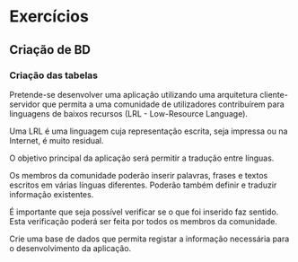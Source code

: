 # Exercícios

## Criação de BD

### Criação das tabelas

Pretende-se desenvolver uma aplicação utilizando uma arquitetura cliente-servidor que permita a uma comunidade de utilizadores contribuírem para linguagens de baixos recursos (LRL - Low-Resource Language).

Uma LRL é uma linguagem cuja representação escrita, seja impressa ou na Internet, é muito residual.

O objetivo principal da aplicação será permitir a tradução entre línguas.

Os membros da comunidade poderão inserir palavras, frases e textos escritos em várias línguas diferentes. Poderão também definir e traduzir informação existentes. 

É importante que seja possível verificar se o que foi inserido faz sentido. Esta verificação poderá ser feita por todos os membros da comunidade.

Crie uma base de dados que permita registar a informação necessária para o desenvolvimento da aplicação.

